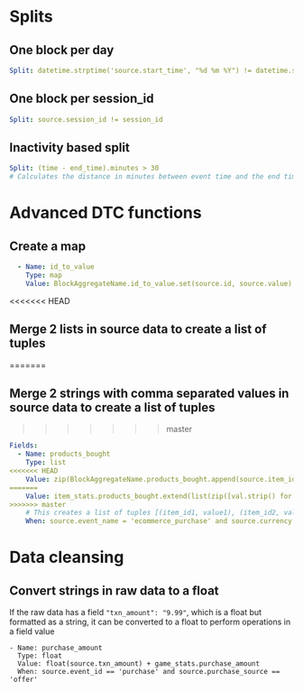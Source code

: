 # Splits

## One block per day

```YAML
Split: datetime.strptime('source.start_time', "%d %m %Y") != datetime.strptime('start_time', "%d %m %Y")      
```

## One block per session_id

```yaml
Split: source.session_id != session_id
```

## Inactivity based split

```YAML
Split: (time - end_time).minutes > 30
# Calculates the distance in minutes between event time and the end time (time last event was received) of the current block.  Split happens when the difference is greater than 30 minutes.
```

# Advanced DTC functions

## Create a map

```yaml
  - Name: id_to_value
    Type: map
    Value: BlockAggregateName.id_to_value.set(source.id, source.value)
```

<<<<<<< HEAD
## Merge 2 lists in source data to create a list of tuples
=======
## Merge 2 strings with comma separated values in source data to create a list of tuples
>>>>>>> master

```yaml
Fields:
  - Name: products_bought
    Type: list
<<<<<<< HEAD
    Value: zip(BlockAggregateName.products_bought.append(source.item_id), BlockAggregateName.products_bought.append(source.value))
=======
    Value: item_stats.products_bought.extend(list(zip([val.strip() for val in source.item_id.split(',')], [float(val.strip()) for val in source.value.split(',')])))
>>>>>>> master
    # This creates a list of tuples [(item_id1, value1), (item_id2, value2)...]
    When: source.event_name = 'ecommerce_purchase' and source.currency = 'usd'
```

# Data cleansing

## Convert strings in raw data to a float

If the raw data has a field `"txn_amount": "9.99"`, which is a float but formatted as a string, it can be converted to a float to perform operations in a field value

```
- Name: purchase_amount
  Type: float
  Value: float(source.txn_amount) + game_stats.purchase_amount
  When: source.event_id == 'purchase' and source.purchase_source == 'offer'
```
